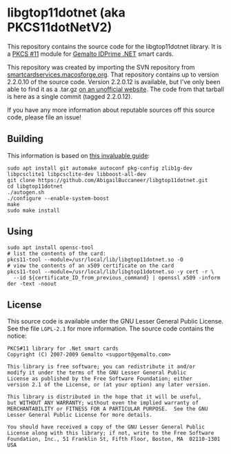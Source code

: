 # libgtop11dotnet (aka PKCS11dotNetV2)

This repository contains the source code for the libgtop11dotnet library.
It is a [PKCS #11](https://en.wikipedia.org/wiki/PKCS_11) module for [Gemalto IDPrime .NET](http://www.gemalto.com/products/dotnet_card/index.html) smart cards.

This repository was created by importing the SVN repository from [smartcardservices.macosforge.org](https://svn.macosforge.org/repository/smartcardservices).
That repository contains up to version 2.2.0.10 of the source code. Version 2.2.0.12 is available, but I've only been able to find it as a .tar.gz [on an unofficial website](https://www.nemid.nu/dk-da/support/aktiver_nemid/aktiver_nemid_paa_hardware/installer_driver/drivers/libgtop11dotnet_2.2.0.12.tar.gz).
The code from that tarball is here as a single commit (tagged 2.2.0.12).

If you have any more information about reputable sources off this source code, please file an issue!

## Building

This information is based on [this invaluable guide](https://stomp.colorado.edu/blog/blog/2014/06/02/on-building-the-gemalto-net-pkcs-11-module-for-linux/):

```
sudo apt install git automake autoconf pkg-config zlib1g-dev libpcsclite1 libpcsclite-dev libboost-all-dev 
git clone https://github.com/AbigailBuccaneer/libgtop11dotnet.git
cd libgtop11dotnet
./autogen.sh
./configure --enable-system-boost
make
sudo make install
```

## Using

```
sudo apt install opensc-tool
# list the contents of the card:
pkcs11-tool --module=/usr/local/lib/libgtop11dotnet.so -O
# view the contents of an x509 certificate on the card
pkcs11-tool --module=/usr/local/lib/libgtop11dotnet.so -y cert -r \
  --id ${certificate_ID_from_previous_command} | openssl x509 -inform der -text -noout
```

## License

This source code is available under the GNU Lesser General Public License.
See the file `LGPL-2.1` for more information.
The source code contains the notice:

```
PKCS#11 library for .Net smart cards
Copyright (C) 2007-2009 Gemalto <support@gemalto.com>

This library is free software; you can redistribute it and/or
modify it under the terms of the GNU Lesser General Public
License as published by the Free Software Foundation; either
version 2.1 of the License, or (at your option) any later version.

This library is distributed in the hope that it will be useful,
but WITHOUT ANY WARRANTY; without even the implied warranty of
MERCHANTABILITY or FITNESS FOR A PARTICULAR PURPOSE.  See the GNU
Lesser General Public License for more details.

You should have received a copy of the GNU Lesser General Public
License along with this library; if not, write to the Free Software
Foundation, Inc., 51 Franklin St, Fifth Floor, Boston, MA  02110-1301  USA
```
